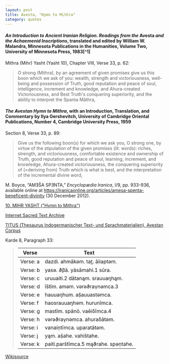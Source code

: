 ```yaml
---
layout: post
title: Avesta, "Hymn to Mithra"
category: quotes
---
```


#### *An Introduction to Ancient Iranian Religion. Readings from the* Avesta *and the Achaemenid Inscriptions*, translated and edited by William W. Malandra, Minnesota Publications in the Humanities, Volume Two, University of Minnesota Press, 1983[^1]

Mithra (Mihr) Yasht (Yasht 10), Chapter VIII, Verse 33, p. 62:

> O strong (Mithra), by an agreement of given promises give us this boon which we ask of you: wealth, strength and victoriousness, well-being and possession of Truth, good reputation and peace of soul, intelligence, increment and knowledge, and Ahura-created Victoriousness, and Best Truth's conquering superiority, and the ability to interpret the Spənta Māthra,

#### *The Avestan Hymn to Mithra*, with an Introduction, Translation, and Commentary by Ilya Gershevitch, University of Cambridge Oriental Publications, Number 4, Cambridge University Press, 1959

Section 8, Verse 33, p. 89:

> Give us the following boon(s) for which we ask you, O strong one, by virtue of the stipulation of the given promises (*lit.* words): riches, strength, and victoriousness, comfortable existence and ownership of Truth, good reputation and peace of soul, learning, increment, and knowledge, Ahura-created victoriousness, the conquering superiority of (=deriving from) Truth which is what is best, and the interpretation of the incremental divine word,

M. Boyce, “AMƎŠA SPƎNTA,” *Encyclopædia Iranica*, I/9, pp. 933-936, available online at <https://iranicaonline.org/articles/amesa-spenta-beneficent-divinity> (30 December 2012).

[10. MIHR YASHT ("Hymn to Mithra")](http://www.avesta.org/ka/yt10sbe.htm)

[Internet Sacred Text Archive](https://sacred-texts.com/zor/index.htm)

[TITUS (Thesaurus Indogermanischer Text- und Sprachmaterialien), Avestan Corpus](https://titus.fkidg1.uni-frankfurt.de/texte/etcs/iran/airan/avesta/avest.htm?avest083.htm#Avest._Yt_10_33_a)

Karde 8, Paragraph 33:

> | Verse   | Text                                |
> |----------|--------------------------------------|
> | Verse: a| dazdi. ahmākəm. tat̰. āiiaptəm.      |
> | Verse: b| yasə. ϑβā. yāsāmahi.1 sūra.         |
> | Verse: c| uruuaiti.2 dātanąm. srauuaŋhąm.     |
> | Verse: d| īštīm. aməm. vərəϑraγnəmca.3        |
> | Verse: e| hauuaŋhum. aṣ̌auuastəmca.            |
> | Verse: f| haosrauuaŋhəm. hurunīmca.           |
> | Verse: g| mastīm. spānō. vaēiδīmca.4          |
> | Verse: h| vərəϑraγnəmca. ahuraδātəm.          |
> | Verse: i| vanaiṇtīmca. uparatātəm.            |
> | Verse: j| yąm. aṣ̌ahe. vahištahe.              |
> | Verse: k| paiti.parštīmca.5 mąϑrahe. spəṇtahe.|

[Wikisource](https://wikisource.org/wiki/Avesta/Ya%C5%A1t)